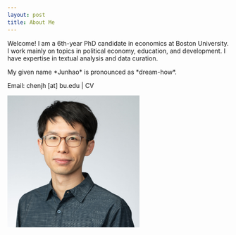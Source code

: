 ```yaml
---
layout: post
title: About Me
---
```


Welcome! I am a 6th-year PhD candidate in economics at Boston University. 
I work mainly on topics in political economy, education, and development. I have expertise in textual analysis and data curation. 
<p>My given name *Junhao* is pronounced as *dream-how*. </p>
<p>Email: chenjh [at] bu.edu | CV  </p>

<img src="/assets/photo/headshot23.jpg" alt="drawing" width="300"/>




